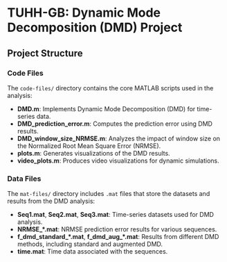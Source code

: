 # TUHH-GB: Dynamic Mode Decomposition (DMD) Project

## Project Structure

### Code Files
The `code-files/` directory contains the core MATLAB scripts used in the analysis:

- **DMD.m**: Implements Dynamic Mode Decomposition (DMD) for time-series data.
- **DMD_prediction_error.m**: Computes the prediction error using DMD results.
- **DMD_window_size_NRMSE.m**: Analyzes the impact of window size on the Normalized Root Mean Square Error (NRMSE).
- **plots.m**: Generates visualizations of the DMD results.
- **video_plots.m**: Produces video visualizations for dynamic simulations.

### Data Files
The `mat-files/` directory includes `.mat` files that store the datasets and results from the DMD analysis:

- **Seq1.mat**, **Seq2.mat**, **Seq3.mat**: Time-series datasets used for DMD analysis.
- **NRMSE_*.mat**: NRMSE prediction error results for various sequences.
- **f_dmd_standard_*.mat**, **f_dmd_aug_*.mat**: Results from different DMD methods, including standard and augmented DMD.
- **time.mat**: Time data associated with the sequences.